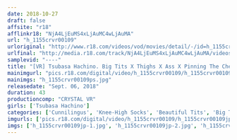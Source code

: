 ```yaml
---
date: 2018-10-27
draft: false
affsite: "r18"
afflinkr18: "NjA4LjEuMS4xLjAuMC4wLjAuMA"
url: "h_1155crvr00109"
urloriginal: "http://www.r18.com/videos/vod/movies/detail/-/id=h_1155crvr00109"
urlfinal: "http://media.r18.com/track/NjA4LjEuMS4xLjAuMC4wLjAuMA/videos/vod/movies/detail/-/id=h_1155crvr00109"
samplevid: "----"
title: "[VR] Tsubasa Hachino. Big Tits X Thighs X Ass X Pinning The Cheerleader Against The Wall And Fucking Her From Behind While Standing. 10 Times The Enjoyment In VR"
mainimgurl: "pics.r18.com/digital/video/h_1155crvr00109/h_1155crvr00109ps.jpg"
mainimgs: "h_1155crvr00109ps.jpg"
releasedate: "Sept. 06, 2018"
duration: 43
productioncomp: "CRYSTAL VR"
girls: ['Tsubasa Hachino']
categories: ['Cunnilingus', 'Knee-High Socks', 'Beautiful Tits', 'Big Tits', 'Miniskirt', 'Panty Shot', 'Featured Actress', 'Dance', 'Cowgirl', 'Creampie']
imgurls: ['pics.r18.com/digital/video/h_1155crvr00109/h_1155crvr00109jp-1.jpg', 'pics.r18.com/digital/video/h_1155crvr00109/h_1155crvr00109jp-2.jpg', 'pics.r18.com/digital/video/h_1155crvr00109/h_1155crvr00109jp-3.jpg', 'pics.r18.com/digital/video/h_1155crvr00109/h_1155crvr00109jp-4.jpg', 'pics.r18.com/digital/video/h_1155crvr00109/h_1155crvr00109jp-5.jpg', 'pics.r18.com/digital/video/h_1155crvr00109/h_1155crvr00109jp-6.jpg', 'pics.r18.com/digital/video/h_1155crvr00109/h_1155crvr00109jp-7.jpg', 'pics.r18.com/digital/video/h_1155crvr00109/h_1155crvr00109jp-8.jpg', 'pics.r18.com/digital/video/h_1155crvr00109/h_1155crvr00109jp-9.jpg', 'pics.r18.com/digital/video/h_1155crvr00109/h_1155crvr00109jp-10.jpg', 'pics.r18.com/digital/video/h_1155crvr00109/h_1155crvr00109jp-11.jpg', 'pics.r18.com/digital/video/h_1155crvr00109/h_1155crvr00109jp-12.jpg', 'pics.r18.com/digital/video/h_1155crvr00109/h_1155crvr00109jp-13.jpg', 'pics.r18.com/digital/video/h_1155crvr00109/h_1155crvr00109jp-14.jpg', 'pics.r18.com/digital/video/h_1155crvr00109/h_1155crvr00109jp-15.jpg', 'pics.r18.com/digital/video/h_1155crvr00109/h_1155crvr00109jp-16.jpg', 'pics.r18.com/digital/video/h_1155crvr00109/h_1155crvr00109jp-17.jpg', 'pics.r18.com/digital/video/h_1155crvr00109/h_1155crvr00109jp-18.jpg']
imgs: ['h_1155crvr00109jp-1.jpg', 'h_1155crvr00109jp-2.jpg', 'h_1155crvr00109jp-3.jpg', 'h_1155crvr00109jp-4.jpg', 'h_1155crvr00109jp-5.jpg', 'h_1155crvr00109jp-6.jpg', 'h_1155crvr00109jp-7.jpg', 'h_1155crvr00109jp-8.jpg', 'h_1155crvr00109jp-9.jpg', 'h_1155crvr00109jp-10.jpg', 'h_1155crvr00109jp-11.jpg', 'h_1155crvr00109jp-12.jpg', 'h_1155crvr00109jp-13.jpg', 'h_1155crvr00109jp-14.jpg', 'h_1155crvr00109jp-15.jpg', 'h_1155crvr00109jp-16.jpg', 'h_1155crvr00109jp-17.jpg', 'h_1155crvr00109jp-18.jpg']
---
```

